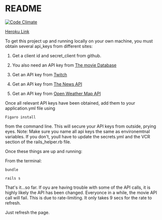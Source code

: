 # README
[![Code Climate](https://codeclimate.com/github/Dpalazzari/nerd_bay/badges/gpa.svg)](https://codeclimate.com/github/Dpalazzari/nerd_bay)

[Heroku Link](https://nerd-bay.herokuapp.com/)

To get this project up and running locally on your own machine, you must obtain several api_keys from different sites:

1) Get a client id and secret_client from github.

2) You also need an API key from [The movie Database](https://www.themoviedb.org/)

3) Get an API key from [Twitch](https://dev.twitch.tv/)

4) Get an API key from [The News API](https://newsapi.org/)

5) Get an API key from [Open Weather Map API](https://openweathermap.org/api)


Once all relevant API keys have been obtained, add them to your application.yml file using 
```
Figaro install
```
from the command line. This will secure your API keys from outside, prying eyes. Note: Make sure you name all api keys the same as environemtnal variables. If you don't, youll have to update the secrets.yml and the VCR section of the rails_helper.rb file.

Once these things are up and running:

From the terminal:
```
bundle
```
```
rails s
```

That's it...so far. If oyu are having trouble with some of the API calls, it is highly likely the API has been changed. Everyonce in a while, the movie API call will fail. This is due to rate-limiting. It only takes 9 secs for the rate to refresh.

Just refresh the page.
